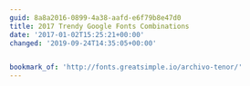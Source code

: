 ```yaml
---
guid: 8a8a2016-0899-4a38-aafd-e6f79b8e47d0
title: 2017 Trendy Google Fonts Combinations
date: '2017-01-02T15:25:21+00:00'
changed: '2019-09-24T14:35:05+00:00'


bookmark_of: 'http://fonts.greatsimple.io/archivo-tenor/'
---
```




